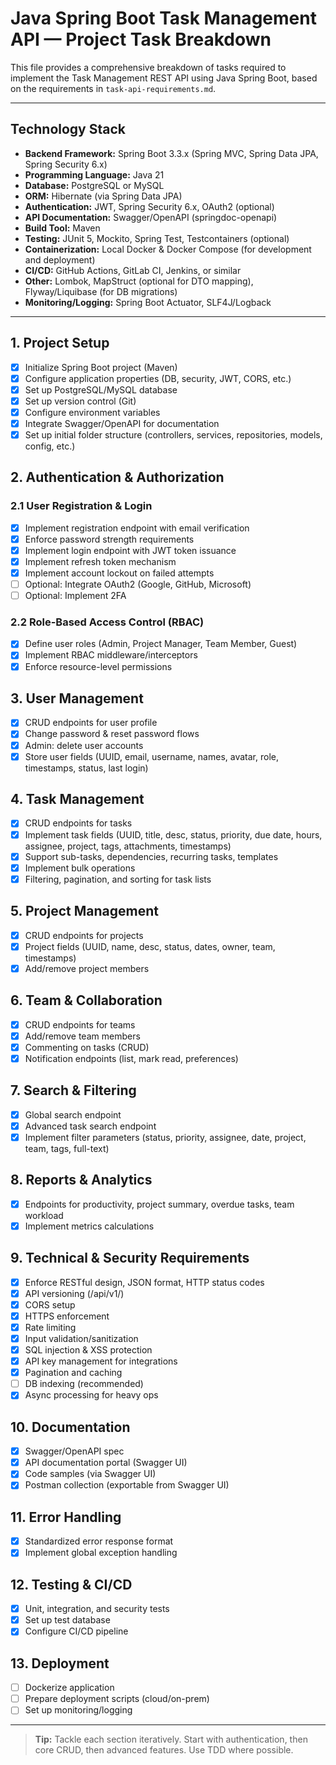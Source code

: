 # Java Spring Boot Task Management API — Project Task Breakdown

This file provides a comprehensive breakdown of tasks required to implement the Task Management REST API using Java Spring Boot, based on the requirements in `task-api-requirements.md`.

---

## Technology Stack

- **Backend Framework:** Spring Boot 3.3.x (Spring MVC, Spring Data JPA, Spring Security 6.x)
- **Programming Language:** Java 21
- **Database:** PostgreSQL or MySQL
- **ORM:** Hibernate (via Spring Data JPA)
- **Authentication:** JWT, Spring Security 6.x, OAuth2 (optional)
- **API Documentation:** Swagger/OpenAPI (springdoc-openapi)
- **Build Tool:** Maven
- **Testing:** JUnit 5, Mockito, Spring Test, Testcontainers (optional)
- **Containerization:** Local Docker & Docker Compose (for development and deployment)
- **CI/CD:** GitHub Actions, GitLab CI, Jenkins, or similar
- **Other:** Lombok, MapStruct (optional for DTO mapping), Flyway/Liquibase (for DB migrations)
- **Monitoring/Logging:** Spring Boot Actuator, SLF4J/Logback

---

## 1. Project Setup
- [x] Initialize Spring Boot project (Maven)
- [x] Configure application properties (DB, security, JWT, CORS, etc.)
- [x] Set up PostgreSQL/MySQL database
- [x] Set up version control (Git)
- [x] Configure environment variables
- [x] Integrate Swagger/OpenAPI for documentation
- [x] Set up initial folder structure (controllers, services, repositories, models, config, etc.)

## 2. Authentication & Authorization
### 2.1 User Registration & Login
- [x] Implement registration endpoint with email verification
- [x] Enforce password strength requirements
- [x] Implement login endpoint with JWT token issuance
- [x] Implement refresh token mechanism
- [x] Implement account lockout on failed attempts
- [ ] Optional: Integrate OAuth2 (Google, GitHub, Microsoft)
- [ ] Optional: Implement 2FA

### 2.2 Role-Based Access Control (RBAC)
- [x] Define user roles (Admin, Project Manager, Team Member, Guest)
- [x] Implement RBAC middleware/interceptors
- [x] Enforce resource-level permissions

## 3. User Management
- [x] CRUD endpoints for user profile
- [x] Change password & reset password flows
- [x] Admin: delete user accounts
- [x] Store user fields (UUID, email, username, names, avatar, role, timestamps, status, last login)

## 4. Task Management
- [x] CRUD endpoints for tasks
- [x] Implement task fields (UUID, title, desc, status, priority, due date, hours, assignee, project, tags, attachments, timestamps)
- [x] Support sub-tasks, dependencies, recurring tasks, templates
- [x] Implement bulk operations
- [x] Filtering, pagination, and sorting for task lists

## 5. Project Management
- [x] CRUD endpoints for projects
- [x] Project fields (UUID, name, desc, status, dates, owner, team, timestamps)
- [x] Add/remove project members

## 6. Team & Collaboration
- [x] CRUD endpoints for teams
- [x] Add/remove team members
- [x] Commenting on tasks (CRUD)
- [x] Notification endpoints (list, mark read, preferences)

## 7. Search & Filtering
- [x] Global search endpoint
- [x] Advanced task search endpoint
- [x] Implement filter parameters (status, priority, assignee, date, project, team, tags, full-text)

## 8. Reports & Analytics
- [x] Endpoints for productivity, project summary, overdue tasks, team workload
- [x] Implement metrics calculations

## 9. Technical & Security Requirements
- [x] Enforce RESTful design, JSON format, HTTP status codes
- [x] API versioning (/api/v1/)
- [x] CORS setup
- [x] HTTPS enforcement
- [x] Rate limiting
- [x] Input validation/sanitization
- [x] SQL injection & XSS protection
- [x] API key management for integrations
- [x] Pagination and caching
- [ ] DB indexing (recommended)
- [x] Async processing for heavy ops

## 10. Documentation
- [x] Swagger/OpenAPI spec
- [x] API documentation portal (Swagger UI)
- [x] Code samples (via Swagger UI)
- [x] Postman collection (exportable from Swagger UI)

## 11. Error Handling
- [x] Standardized error response format
- [x] Implement global exception handling

## 12. Testing & CI/CD
- [x] Unit, integration, and security tests
- [x] Set up test database
- [x] Configure CI/CD pipeline

## 13. Deployment
- [ ] Dockerize application
- [ ] Prepare deployment scripts (cloud/on-prem)
- [ ] Set up monitoring/logging

---

> **Tip:** Tackle each section iteratively. Start with authentication, then core CRUD, then advanced features. Use TDD where possible.
